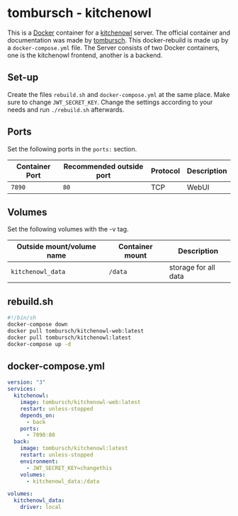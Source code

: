 # tombursch - kitchenowl

This is a [Docker](/wiki/docker.md) container for a [kitchenowl](kitchenowl)
server.
The official container and documentation was made by
[tombursch](https://github.com/tombursch/kitchenowl).
This docker-rebuild is made up by a `docker-compose.yml` file.
The Server consists of two Docker containers, one is the kitchenowl frontend, another is a backend.

## Set-up

Create the files `rebuild.sh` and `docker-compose.yml` at the same
place.
Make sure to change `JWT_SECRET_KEY`.
Change the settings according to your needs and run `./rebuild.sh` afterwards.

## Ports

Set the following ports in the `ports:` section.

| Container Port | Recommended outside port | Protocol | Description |
| -------------- | ------------------------ | -------- | ----------- |
| `7890`         | `80`                     | TCP      | WebUI       |

## Volumes

Set the following volumes with the -v tag.

| Outside mount/volume name | Container mount            | Description              |
| ------------------------- | -------------------------- | ------------------------ |
| `kitchenowl_data`         | `/data`                    | storage for all data     |

## rebuild.sh

```sh
#!/bin/sh
docker-compose down
docker pull tombursch/kitchenowl-web:latest
docker pull tombursch/kitchenowl:latest
docker-compose up -d
```

## docker-compose.yml

```yml
version: "3"
services:
  kitchenowl:
    image: tombursch/kitchenowl-web:latest
    restart: unless-stopped
    depends_on:
      - back
    ports:
      - 7890:80
  back:
    image: tombursch/kitchenowl:latest
    restart: unless-stopped
    environment:
      - JWT_SECRET_KEY=changethis
    volumes:
      - kitchenowl_data:/data

volumes:
  kitchenowl_data:
    driver: local
```
